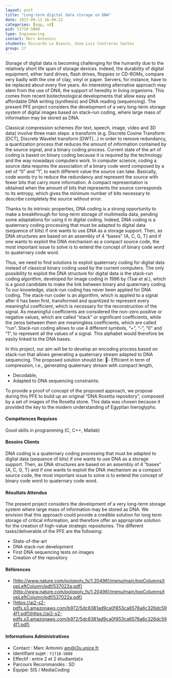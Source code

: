 ```yaml
---
layout: post
title: "Long-term digital data storage on DNA"
date: 2017-09-12 16:49:22
categories: [oqp, sd]
pid: Y1718-S008
type: Engineering
contact: Marc Antonini
students: Riccardo Lo Bianco, Jose Luis Contreras Santos
group: 17
---
```

       
Storage of digital data is becoming challenging for the humanity due to the relatively short life span of storage devices. Indeed, the durability of digital equipment, either hard drives, flash drives, floppies or CD-ROMs, compare very badly with the one of clay, vinyl or paper. Servers, for instance, have to be replaced about every five years. An interesting alternative approach may stem from the use of DNA, the support of heredity in living organisms. This comes from recent biotechnological developments that allow easy and affordable DNA writing (synthesis) and DNA reading (sequencing). The present PFE project considers the development of a very long-term storage system of digital images based on stack-run coding, where large mass of information may be stored as DNA.

Classical compression schemes (for text, speech, image, video and 3D data) involve three main steps: a transform (e.g. Discrete Cosine Transform [DCT], Discrete Wavelet transform [DWT]…) in order to remove redundancy, a quantization process that reduces the amount of information contained by the source signal, and a binary coding process. Current state of the art of coding is based on binary coding because it is required by the technology and the way nowadays computers work.
In computer science, coding a source data requires the association of a binary code word composed by a set of “0” and “1”, to each different value the source can take. Basically, code words try to reduce the redundancy and represent the source with fewer bits that carry more information. A compact representation is obtained when the amount of bits that represents the source corresponds to its entropy, which gives the minimum number of bits necessary to describe completely the source without error.

Thanks to its intrinsic properties, DNA coding is a strong opportunity to make a breakthrough for long-term storage of multimedia data, pending some adaptations for using it in digital coding. Indeed, DNA coding is a quaternary coding processing that must be adapted to digital data (sequence of bits) if one wants to use DNA as a storage support. Then, as DNA structures are based on an assembly of 4 “bases” {A, C, G, T} and if one wants to exploit the DNA mechanism as a compact source code, the most important issue to solve is to extend the concept of binary code word to quaternary code word. 

Thus, we need to find solutions to exploit quaternary coding for digital data instead of classical binary coding used by the current computers. The only possibility to exploit the DNA structure for digital data is the stack-run coding algorithm, developed for image coding in 1996 by (Tsai et al.), which is a good candidate to make the link between binary and quaternary coding. To our knowledge, stack-run coding has never been applied for DNA coding. The stack-run coder is an algorithm, which is applied to a signal after it has been first, transformed and quantized to represent every meaningful coefficient, which is necessary for the reconstruction of the signal. As meaningful coefficients are considered the non-zero positive or negative values, which are called “stack” or significant coefficients, while the zeros between them are meaningless coefficients, which are called “run”. Stack-run coding allows to use 4 different symbols, “+”, “-”, “0” and “1”, to represent all the values of a signal. This alphabet would therefore be easily linked to the DNA bases.

In this project, our aim will be to develop an encoding process based on stack-run that allows generating a quaternary stream adapted to DNA sequencing. 
The proposed solution should be:
- Efficient in term of compression, i.e., generating quaternary stream with compact length,
- Decodable,
- Adapted to DNA sequencing constraints.

To provide a proof of concept of the proposed approach, we propose during this PFE to build up an original “DNA Rosetta repository”, composed by a set of images of the Rosetta stone. This data was chosen because it provided the key to the modern understanding of Egyptian hieroglyphs.


#### Compétences Requises
Good skills in programming (C, C++, Matlab)



     

#### Besoins Clients
DNA coding is a quaternary coding processing that must be adapted to digital data (sequence of bits) if one wants to use DNA as a storage support. Then, as DNA structures are based on an assembly of 4 “bases” {A, C, G, T} and if one wants to exploit the DNA mechanism as a compact source code, the most important issue to solve is to extend the concept of binary code word to quaternary code word.

#### Résultats Attendus
The present project considers the development of a very long-term storage system where large mass of information may be stored as DNA. We envision that this approach could provide a credible solution for long term storage of critical information, and therefore offer an appropriate solution for the creation of high-value strategic repositories.
The different tasks/deliverable of the PFE are the following:
- State-of-the-art
- DNA stack-run development
- First DNA sequencing tests on images
- Creation of the repository

#### Références

  * [http://www.nature.com/polopoly_fs/1.20496!/menu/main/topColumns/topLeftColumn/pdf/537022a.pdf](http://www.nature.com/polopoly_fs/1.20496!/menu/main/topColumns/topLeftColumn/pdf/537022a.pdf)
  * [https://ai2-s2-pdfs.s3.amazonaws.com/b972/5dc8381ad9ca0f853ca6576a6c326dc594f1.pdf](https://ai2-s2-pdfs.s3.amazonaws.com/b972/5dc8381ad9ca0f853ca6576a6c326dc594f1.pdf)

#### Informations Administratives
  * Contact : Marc Antonini <am@i3s.unice.fr>
  * Identifiant sujet : `Y1718-S008`
  * Effectif : entre 2 et 2 étudiant(e)s
  * Parcours Recommandés : SD
  * Équipe: SIS / MediaCoding

     